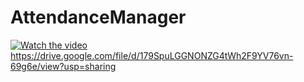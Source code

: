 # AttendanceManager

[![Watch the video](https://i.imgur.com/vKb2F1B.png)](https://youtu.be/vt5fpE0bzSY)
https://drive.google.com/file/d/179SpuLGGNONZG4tWh2F9YV76vn-69g6e/view?usp=sharing
